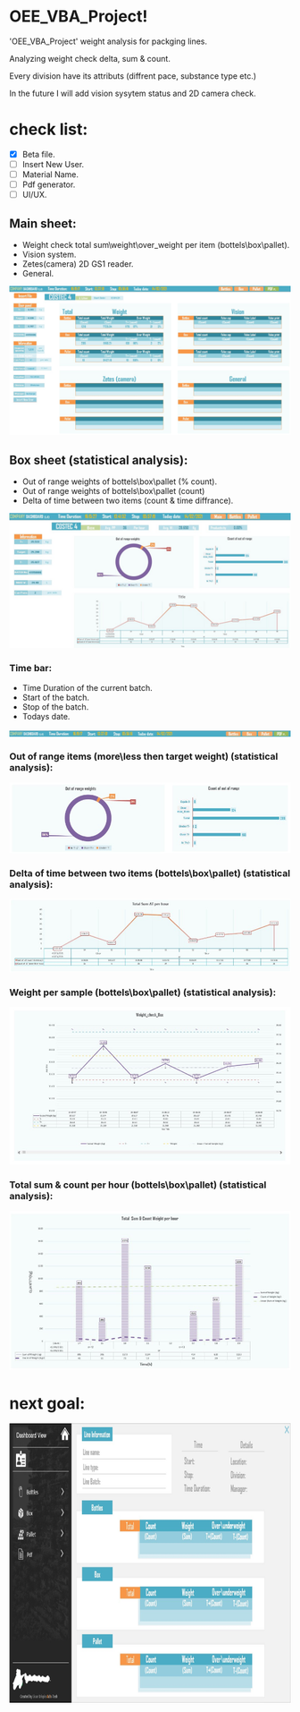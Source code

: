 # OEE_VBA_Project!

'OEE_VBA_Project' weight analysis for packging lines.

Analyzing weight check delta, sum & count.

Every division have its attributs (diffrent pace, substance type etc.) 

In the future I will add vision sysytem status and 2D camera check.

# check list:

- [x] Beta file.
- [ ] Insert New User.
- [ ] Material Name.
- [ ] Pdf generator.
- [ ] UI/UX.

## Main sheet:

- Weight check total sum\weight\over_weight per item (bottels\box\pallet).
- Vision system.
- Zetes(camera) 2D GS1 reader.
- General.

![image](https://github.com/lirankris/OEE_VBA_Project/blob/main/Photos/Main.jpg)

## Box sheet (statistical analysis):

- Out of range weights of bottels\box\pallet (% count).
- Out of range weights of bottels\box\pallet (count)
- Delta of time between two items (count & time diffrance).

![image](https://github.com/lirankris/OEE_VBA_Project/blob/main/Photos/Box_cout_delta.jpg)


### Time bar:

- Time Duration of the current batch.
- Start of the batch.
- Stop of the batch.
- Todays date.

![image](https://github.com/lirankris/OEE_VBA_Project/blob/main/Photos/time.jpg)


### Out of range items (more\less then target weight) (statistical analysis):

![image](https://github.com/lirankris/OEE_VBA_Project/blob/main/Photos/out_of_range.jpg)


### Delta of time between two items (bottels\box\pallet) (statistical analysis):

![image](https://github.com/lirankris/OEE_VBA_Project/blob/main/Photos/total_sum_delta_per_hour.jpg)


### Weight per sample (bottels\box\pallet) (statistical analysis):

![image](https://github.com/lirankris/OEE_VBA_Project/blob/main/Photos/weight_check_Box.jpg)


### Total sum & count per hour (bottels\box\pallet) (statistical analysis):

![image](https://github.com/lirankris/OEE_VBA_Project/blob/main/Photos/Box_total_sum_and_count.jpg)

# next goal:

<img src="https://github.com/lirankris/OEE_VBA_Project/blob/main/Photos/Main_new.jpg" width="700" height="500">




